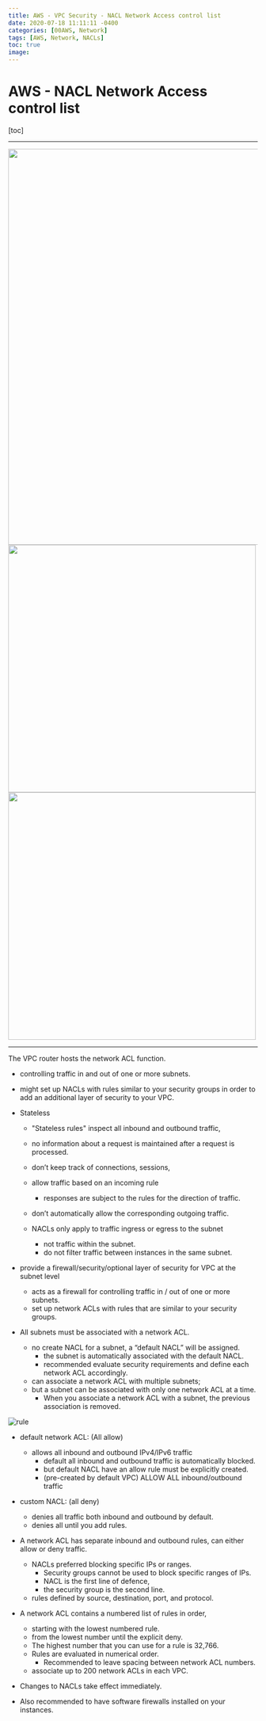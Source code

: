 ```yaml
---
title: AWS - VPC Security - NACL Network Access control list
date: 2020-07-18 11:11:11 -0400
categories: [00AWS, Network]
tags: [AWS, Network, NACLs]
toc: true
image:
---
```


# AWS - NACL Network Access control list

[toc]

---

<img src="https://i.imgur.com/daOaxJJ.png" width="800">


<img src="https://i.imgur.com/xzyRnn0.png" width="500">

<img src="https://i.imgur.com/Wqg3b4z.png" width="500">

---


The VPC router hosts the network ACL function.
- controlling traffic in and out of one or more subnets.
- might set up NACLs with rules similar to your security groups in order to add an additional layer of security to your VPC.



- Stateless
  - "Stateless rules" inspect all inbound and outbound traffic,
  - no information about a request is maintained after a request is processed.
  - don’t keep track of connections, sessions,
  - allow traffic based on an incoming rule
    - responses are subject to the rules for the direction of traffic.
  - don’t automatically allow the corresponding outgoing traffic.

  - NACLs only apply to traffic ingress or egress to the subnet
    - not traffic within the subnet.
    - do not filter traffic between instances in the same subnet.


- provide a firewall/security/optional layer of security for VPC <font colore=red> at the subnet level </font>
  - acts as a firewall for controlling traffic in / out of one or more subnets.
  - set up network ACLs with rules that are similar to your security groups.

- All subnets must be associated with a network ACL.
  - no create NACL for a subnet, a “default NACL” will be assigned.  
    - the subnet is automatically associated with the default NACL.
    - recommended evaluate security requirements and define each network ACL accordingly.
  - can associate a network ACL with multiple subnets;
  - but a subnet can be associated with only one network ACL at a time.
    - When you associate a network ACL with a subnet, the previous association is removed.

![rule](https://i.imgur.com/daOaxJJ.png)

- default network ACL: (All allow)
  - allows all inbound and outbound IPv4/IPv6 traffic
    - default all inbound and outbound traffic is automatically blocked.
    - but default NACL have an allow rule must be explicitly created.
    - (pre-created by default VPC) ALLOW ALL inbound/outbound traffic
- custom NACL: (all deny)
  - denies all traffic both inbound and outbound by default.
  - denies all until you add rules.


- A network ACL has separate inbound and outbound rules, can either allow or deny traffic.
  - NACLs preferred blocking specific IPs or ranges.
    - Security groups cannot be used to block specific ranges of IPs.
    - NACL is the first line of defence,
    - the security group is the second line.
  - rules defined by source, destination, port, and protocol.

- A network ACL contains a numbered list of rules in order,
  - starting with the lowest numbered rule.
  - from the lowest number until the explicit deny.
  - The highest number that you can use for a rule is 32,766.
  - Rules are evaluated in numerical order.
    - Recommended to leave spacing between network ACL numbers.
  - associate up to 200 network ACLs in each VPC.



- Changes to NACLs take effect immediately.



- Also recommended to have software firewalls installed on your instances.
